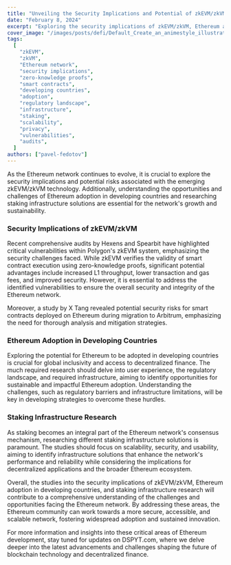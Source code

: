 ```yaml
---
title: "Unveiling the Security Implications and Potential of zkEVM/zkVM for Ethereum Network and Developing Countries"
date: "February 8, 2024"
excerpt: "Exploring the security implications of zkEVM/zkVM, Ethereum adoption in developing countries, and staking infrastructure research for the Ethereum network provides insights."
cover_image: "/images/posts/defi/Default_Create_an_animestyle_illustration_of_a_futuristic_city_0.webp"
tags:
  [
    "zkEVM",
    "zkVM",
    "Ethereum network",
    "security implications",
    "zero-knowledge proofs",
    "smart contracts",
    "developing countries",
    "adoption",
    "regulatory landscape",
    "infrastructure",
    "staking",
    "scalability",
    "privacy",
    "vulnerabilities",
    "audits",
  ]
authors: ["pavel-fedotov"]
---
```


As the Ethereum network continues to evolve, it is crucial to explore the security implications and potential risks associated with the emerging zkEVM/zkVM technology. Additionally, understanding the opportunities and challenges of Ethereum adoption in developing countries and researching staking infrastructure solutions are essential for the network's growth and sustainability.

### Security Implications of zkEVM/zkVM

Recent comprehensive audits by Hexens and Spearbit have highlighted critical vulnerabilities within Polygon's zkEVM system, emphasizing the security challenges faced. While zkEVM verifies the validity of smart contract execution using zero-knowledge proofs, significant potential advantages include increased L1 throughput, lower transaction and gas fees, and improved security. However, it is essential to address the identified vulnerabilities to ensure the overall security and integrity of the Ethereum network.

Moreover, a study by X Tang revealed potential security risks for smart contracts deployed on Ethereum during migration to Arbitrum, emphasizing the need for thorough analysis and mitigation strategies.

### Ethereum Adoption in Developing Countries

Exploring the potential for Ethereum to be adopted in developing countries is crucial for global inclusivity and access to decentralized finance. The much required research should delve into user experience, the regulatory landscape, and required infrastructure, aiming to identify opportunities for sustainable and impactful Ethereum adoption. Understanding the challenges, such as regulatory barriers and infrastructure limitations, will be key in developing strategies to overcome these hurdles.

### Staking Infrastructure Research

As staking becomes an integral part of the Ethereum network's consensus mechanism, researching different staking infrastructure solutions is paramount. The studies should focus on scalability, security, and usability, aiming to identify infrastructure solutions that enhance the network's performance and reliability while considering the implications for decentralized applications and the broader Ethereum ecosystem.

Overall, the studies into the security implications of zkEVM/zkVM, Ethereum adoption in developing countries, and staking infrastructure research will contribute to a comprehensive understanding of the challenges and opportunities facing the Ethereum network. By addressing these areas, the Ethereum community can work towards a more secure, accessible, and scalable network, fostering widespread adoption and sustained innovation.

For more information and insights into these critical areas of Ethereum development, stay tuned for updates on DSPYT.com, where we delve deeper into the latest advancements and challenges shaping the future of blockchain technology and decentralized finance.

